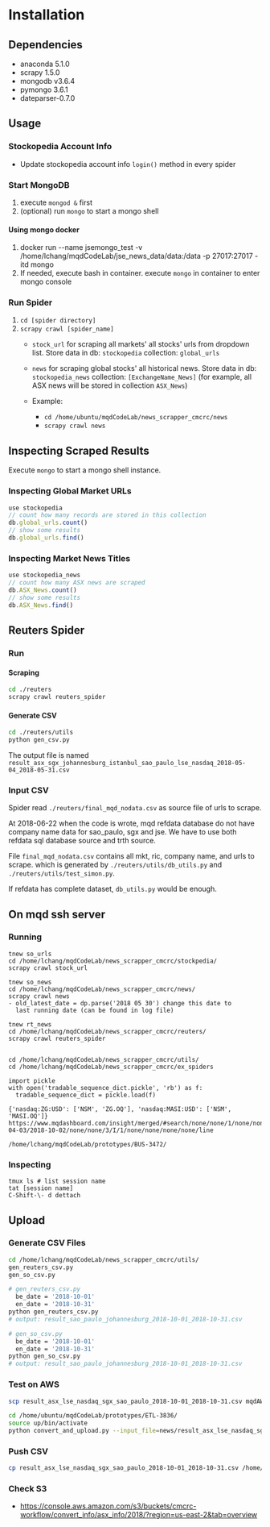 # Installation #

## Dependencies ##

- anaconda 5.1.0
- scrapy 1.5.0
- mongodb v3.6.4
- pymongo 3.6.1
- dateparser-0.7.0

## Usage ##

### Stockopedia Account Info ###

- Update stockopedia account info `login()` method in every
  spider

### Start MongoDB ###

1. execute `mongod &` first
2. (optional) run `mongo` to start a mongo shell

#### Using mongo docker ####

1. docker run --name jsemongo_test -v /home/lchang/mqdCodeLab/jse_news_data/data:/data -p 27017:27017 -itd mongo
2. If needed, execute bash in container. execute `mongo` in
   container to enter mongo console

### Run Spider ###

1. `cd [spider directory]`
2. `scrapy crawl [spider_name]`
   - `stock_url` for scraping all markets' all stocks' urls from
     dropdown list. Store data in db: `stockopedia` collection:
     `global_urls`
   - `news` for scraping global stocks' all historical news.
     Store data in db: `stockopedia_news` collection:
     `[ExchangeName_News]` (for example, all ASX news will be
     stored in collection `ASX_News`)
   
   - Example:
     - `cd /home/ubuntu/mqdCodeLab/news_scrapper_cmcrc/news`
     - `scrapy crawl news`

## Inspecting Scraped Results ##

Execute `mongo` to start a mongo shell instance.

### Inspecting Global Market URLs ###

``` javascript
use stockopedia
// count how many records are stored in this collection
db.global_urls.count()
// show some results
db.global_urls.find()
```

### Inspecting Market News Titles ###

``` javascript
use stockopedia_news
// count how many ASX news are scraped
db.ASX_News.count()
// show some results
db.ASX_News.find()
```



## Reuters Spider ##

### Run ###

#### Scraping ####

``` bash
cd ./reuters
scrapy crawl reuters_spider
```

#### Generate CSV ####

``` bash
cd ./reuters/utils
python gen_csv.py
```

The output file is named `result_asx_sgx_johannesburg_istanbul_sao_paulo_lse_nasdaq_2018-05-04_2018-05-31.csv`

### Input CSV ###

Spider read `./reuters/final_mqd_nodata.csv` as source file of
urls to scrape.

At 2018-06-22 when the code is wrote, mqd refdata database do not
have company name data for sao_paulo, sgx and jse. We have to use
both refdata sql database source and trth source.

File `final_mqd_nodata.csv` contains all mkt, ric, company name,
and urls to scrape. which is generated by
`./reuters/utils/db_utils.py` and
`./reuters/utils/test_simon.py`.

If refdata has complete dataset, `db_utils.py` would be enough.

## On mqd ssh server ##

### Running ###

```
tnew so_urls
cd /home/lchang/mqdCodeLab/news_scrapper_cmcrc/stockpedia/
scrapy crawl stock_url

tnew so_news
cd /home/lchang/mqdCodeLab/news_scrapper_cmcrc/news/
scrapy crawl news
- old_latest_date = dp.parse('2018 05 30') change this date to
  last running date (can be found in log file)

tnew rt_news
cd /home/lchang/mqdCodeLab/news_scrapper_cmcrc/reuters/
scrapy crawl reuters_spider


cd /home/lchang/mqdCodeLab/news_scrapper_cmcrc/utils/
cd /home/lchang/mqdCodeLab/news_scrapper_cmcrc/ex_spiders

import pickle
with open('tradable_sequence_dict.pickle', 'rb') as f:
  tradable_sequence_dict = pickle.load(f)

{'nasdaq:ZG:USD': ['NSM', 'ZG.OQ'], 'nasdaq:MASI:USD': ['NSM', 'MASI.OQ']}
https://www.mqdashboard.com/insight/merged/#search/none/none/1/none/none/none/none/none/none/none/book_value_of_equity,total_trade_value,total_trade_value_localCurrency/0/1/default/5/1/2018-04-03/2018-10-02/none/none/3/I/1/none/none/none/none/line

/home/lchang/mqdCodeLab/prototypes/BUS-3472/
```

### Inspecting ###

```
tmux ls # list session name
tat [session name]
C-Shift-\- d dettach
```

## Upload ##

### Generate CSV Files ###

```bash
cd /home/lchang/mqdCodeLab/news_scrapper_cmcrc/utils/
gen_reuters_csv.py
gen_so_csv.py

# gen_reuters_csv.py
  be_date = '2018-10-01'
  en_date = '2018-10-31'
python gen_reuters_csv.py 
# output: result_sao_paulo_johannesburg_2018-10-01_2018-10-31.csv

# gen_so_csv.py
  be_date = '2018-10-01'
  en_date = '2018-10-31'
python gen_so_csv.py
# output: result_sao_paulo_johannesburg_2018-10-01_2018-10-31.csv
```

### Test on AWS ###

```bash
scp result_asx_lse_nasdaq_sgx_sao_paulo_2018-10-01_2018-10-31.csv mqdAWS:~/Downloads

cd /home/ubuntu/mqdCodeLab/prototypes/ETL-3836/
source up/bin/activate
python convert_and_upload.py --input_file=news/result_asx_lse_nasdaq_sgx_sao_paulo_2018-09-01_2018-09-30.csv --date_from=2018-09-01 --date_to=2018-09-30
```

### Push CSV ###

``` bash
cp result_asx_lse_nasdaq_sgx_sao_paulo_2018-10-01_2018-10-31.csv /home/lchang/mqdCodeLab/prototypes/ETL-3836/news/ 
```

### Check S3 ###

- https://console.aws.amazon.com/s3/buckets/cmcrc-workflow/convert_info/asx_info/2018/?region=us-east-2&tab=overview
